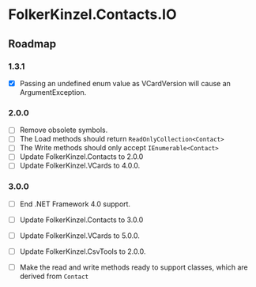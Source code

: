 ﻿# FolkerKinzel.Contacts.IO
## Roadmap

### 1.3.1
- [x] Passing an undefined enum value as VCardVersion will cause an ArgumentException.

### 2.0.0
- [ ] Remove obsolete symbols.
- [ ] The Load methods should return `ReadOnlyCollection<Contact>`
- [ ] The Write methods should only accept `IEnumerable<Contact>`
- [ ] Update FolkerKinzel.Contacts to 2.0.0
- [ ] Update FolkerKinzel.VCards to 4.0.0.

### 3.0.0
- [ ] End .NET Framework 4.0 support.
- [ ] Update FolkerKinzel.Contacts to 3.0.0
- [ ] Update FolkerKinzel.VCards to 5.0.0.
- [ ] Update FolkerKinzel.CsvTools to 2.0.0.
- [ ] Make the read and write methods ready to support classes, which are
derived from `Contact`

